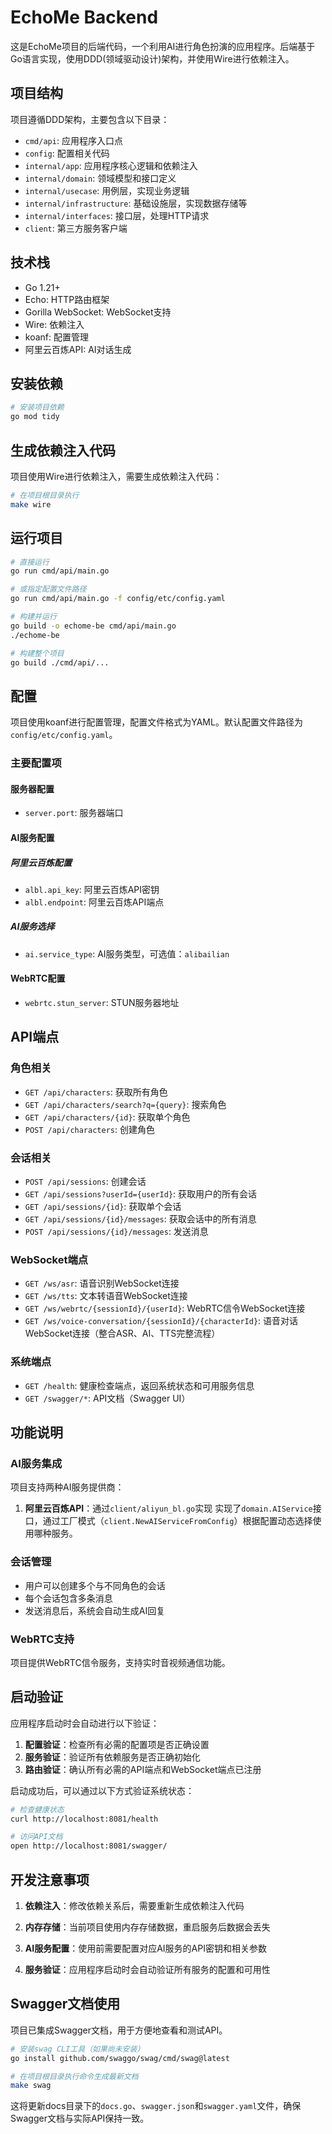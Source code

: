 # EchoMe Backend

这是EchoMe项目的后端代码，一个利用AI进行角色扮演的应用程序。后端基于Go语言实现，使用DDD(领域驱动设计)架构，并使用Wire进行依赖注入。

## 项目结构

项目遵循DDD架构，主要包含以下目录：

- `cmd/api`: 应用程序入口点
- `config`: 配置相关代码
- `internal/app`: 应用程序核心逻辑和依赖注入
- `internal/domain`: 领域模型和接口定义
- `internal/usecase`: 用例层，实现业务逻辑
- `internal/infrastructure`: 基础设施层，实现数据存储等
- `internal/interfaces`: 接口层，处理HTTP请求
- `client`: 第三方服务客户端

## 技术栈

- Go 1.21+
- Echo: HTTP路由框架
- Gorilla WebSocket: WebSocket支持
- Wire: 依赖注入
- koanf: 配置管理
- 阿里云百炼API: AI对话生成

## 安装依赖

```bash
# 安装项目依赖
go mod tidy
```

## 生成依赖注入代码

项目使用Wire进行依赖注入，需要生成依赖注入代码：

```bash
# 在项目根目录执行
make wire
```

## 运行项目

```bash
# 直接运行
go run cmd/api/main.go

# 或指定配置文件路径
go run cmd/api/main.go -f config/etc/config.yaml

# 构建并运行
go build -o echome-be cmd/api/main.go
./echome-be

# 构建整个项目
go build ./cmd/api/...
```

## 配置

项目使用koanf进行配置管理，配置文件格式为YAML。默认配置文件路径为`config/etc/config.yaml`。

### 主要配置项

#### 服务器配置
- `server.port`: 服务器端口

#### AI服务配置

##### 阿里云百炼配置
- `albl.api_key`: 阿里云百炼API密钥
- `albl.endpoint`: 阿里云百炼API端点

##### AI服务选择
- `ai.service_type`: AI服务类型，可选值：`alibailian`

#### WebRTC配置
- `webrtc.stun_server`: STUN服务器地址

## API端点

### 角色相关
- `GET /api/characters`: 获取所有角色
- `GET /api/characters/search?q={query}`: 搜索角色
- `GET /api/characters/{id}`: 获取单个角色
- `POST /api/characters`: 创建角色

### 会话相关
- `POST /api/sessions`: 创建会话
- `GET /api/sessions?userId={userId}`: 获取用户的所有会话
- `GET /api/sessions/{id}`: 获取单个会话
- `GET /api/sessions/{id}/messages`: 获取会话中的所有消息
- `POST /api/sessions/{id}/messages`: 发送消息

### WebSocket端点
- `GET /ws/asr`: 语音识别WebSocket连接
- `GET /ws/tts`: 文本转语音WebSocket连接
- `GET /ws/webrtc/{sessionId}/{userId}`: WebRTC信令WebSocket连接
- `GET /ws/voice-conversation/{sessionId}/{characterId}`: 语音对话WebSocket连接（整合ASR、AI、TTS完整流程）

### 系统端点
- `GET /health`: 健康检查端点，返回系统状态和可用服务信息
- `GET /swagger/*`: API文档（Swagger UI）

## 功能说明

### AI服务集成

项目支持两种AI服务提供商：

1. **阿里云百炼API**：通过`client/aliyun_bl.go`实现
实现了`domain.AIService`接口，通过工厂模式（`client.NewAIServiceFromConfig`）根据配置动态选择使用哪种服务。

### 会话管理

- 用户可以创建多个与不同角色的会话
- 每个会话包含多条消息
- 发送消息后，系统会自动生成AI回复

### WebRTC支持

项目提供WebRTC信令服务，支持实时音视频通信功能。

## 启动验证

应用程序启动时会自动进行以下验证：

1. **配置验证**：检查所有必需的配置项是否正确设置
2. **服务验证**：验证所有依赖服务是否正确初始化
3. **路由验证**：确认所有必需的API端点和WebSocket端点已注册

启动成功后，可以通过以下方式验证系统状态：

```bash
# 检查健康状态
curl http://localhost:8081/health

# 访问API文档
open http://localhost:8081/swagger/
```

## 开发注意事项

1. **依赖注入**：修改依赖关系后，需要重新生成依赖注入代码

2. **内存存储**：当前项目使用内存存储数据，重启服务后数据会丢失

3. **AI服务配置**：使用前需要配置对应AI服务的API密钥和相关参数


4. **服务验证**：应用程序启动时会自动验证所有服务的配置和可用性

## Swagger文档使用

项目已集成Swagger文档，用于方便地查看和测试API。

```bash
# 安装swag CLI工具（如果尚未安装）
go install github.com/swaggo/swag/cmd/swag@latest

# 在项目根目录执行命令生成最新文档
make swag
```

这将更新docs目录下的`docs.go`、`swagger.json`和`swagger.yaml`文件，确保Swagger文档与实际API保持一致。